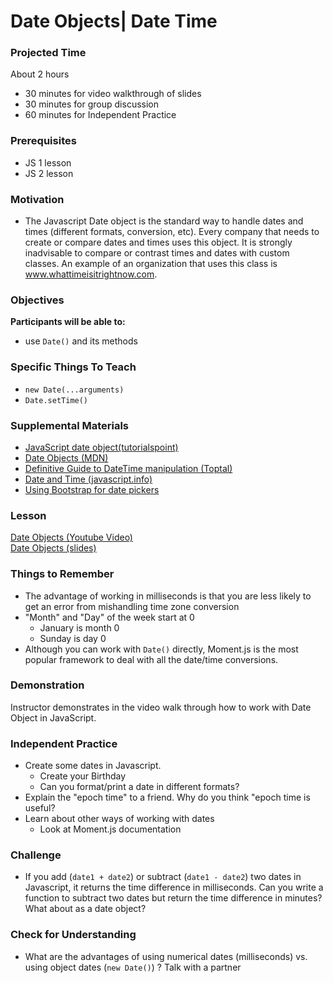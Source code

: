 # Date Objects| Date Time

### Projected Time
About 2 hours
- 30 minutes for video walkthrough of slides
- 30 minutes for group discussion
- 60 minutes for Independent Practice

### Prerequisites
- JS 1 lesson
- JS 2 lesson

### Motivation
- The Javascript Date object is the standard way to handle dates and times (different formats, conversion, etc). Every company that needs to create or compare dates and times uses this object. It is strongly inadvisable to compare or contrast times and dates with custom classes. An example of an organization that uses this class is www.whattimeisitrightnow.com.

### Objectives
**Participants will be able to:**
- use `Date()` and its methods

### Specific Things To Teach
- `new Date(...arguments)`
- `Date.setTime()`

### Supplemental Materials
- [JavaScript date object(tutorialspoint)](https://www.tutorialspoint.com/javascript/javascript_date_object.htm)
- [Date Objects (MDN)](https://developer.mozilla.org/en-US/docs/Web/JavaScript/Reference/Global_Objects/Date)
- [Definitive Guide to DateTime manipulation (Toptal)](https://www.toptal.com/software/definitive-guide-to-datetime-manipulation)
- [Date and Time (javascript.info)](https://javascript.info/date)
- [Using Bootstrap for date pickers](https://eonasdan.github.io/bootstrap-datetimepicker/)

### Lesson
[Date Objects (Youtube Video)](https://www.youtube.com/watch?v=irrxnH-nkqg)<br/>
[Date Objects (slides)](https://docs.google.com/presentation/d/1Pj-hkQCeVe4kJJ4s8RHcSZrNKx4Mp4kaQ9J0Eyy1gAQ/edit#slide=id.p)

### Things to Remember
- The advantage of working in milliseconds is that you are less likely to get an error from mishandling time zone conversion
- "Month" and "Day" of the week start at 0
	- January is month 0
	- Sunday is day 0
- Although you can work with `Date()` directly, Moment.js is the most popular framework to deal with all the date/time conversions.

### Demonstration
Instructor demonstrates in the video walk through how to work with Date Object in JavaScript.

### Independent Practice
- Create some dates in Javascript.
	- Create your Birthday
	- Can you format/print a date in different formats?
- Explain the "epoch time" to a friend. Why do you think "epoch time is useful?
- Learn about other ways of working with dates
	- Look at Moment.js documentation

### Challenge
- If you add (`date1 + date2`) or subtract (`date1 - date2`) two dates in Javascript, it returns the time difference in milliseconds. Can you write a function to subtract two dates but return the time difference in minutes? What about as a date object?

### Check for Understanding
- What are the advantages of using numerical dates (milliseconds) vs. using object dates (`new Date()`) ? Talk with a partner
